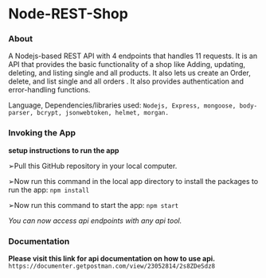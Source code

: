 # Node-REST-Shop

### About

A Nodejs-based REST API with 4 endpoints that handles 11 requests. It is an API that provides the basic functionality of a shop like Adding, updating, deleting, and listing single and all products. It also lets us create an Order, delete, and list single and all orders . It also provides authentication and error-handling functions.

Language, Dependencies/libraries used: `Nodejs, Express, mongoose, body-parser, bcrypt, jsonwebtoken, helmet, morgan.`

### Invoking the App

**setup instructions to run the app**

➢Pull this GitHub repository in your local computer.

➢Now run this command in the local app directory to install the packages to run the app: `npm install`

➢Now run this command to start the app: `npm start`

_You can now access api endpoints with any api tool._

### Documentation

**Please visit this link for api documentation on how to use api.** `https://documenter.getpostman.com/view/23052814/2s8ZDeSdz8`

